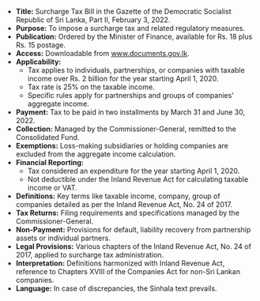 - **Title:** Surcharge Tax Bill in the Gazette of the Democratic Socialist Republic of Sri Lanka, Part II, February 3, 2022.
- **Purpose:** To impose a surcharge tax and related regulatory measures.
- **Publication:** Ordered by the Minister of Finance, available for Rs. 18 plus Rs. 15 postage.
- **Access:** Downloadable from www.documents.gov.lk.
- **Applicability:**
  - Tax applies to individuals, partnerships, or companies with taxable income over Rs. 2 billion for the year starting April 1, 2020.
  - Tax rate is 25% on the taxable income.
  - Specific rules apply for partnerships and groups of companies' aggregate income.
- **Payment:** Tax to be paid in two installments by March 31 and June 30, 2022.
- **Collection:** Managed by the Commissioner-General, remitted to the Consolidated Fund.
- **Exemptions:** Loss-making subsidiaries or holding companies are excluded from the aggregate income calculation.
- **Financial Reporting:**
  - Tax considered an expenditure for the year starting April 1, 2020.
  - Not deductible under the Inland Revenue Act for calculating taxable income or VAT.
- **Definitions:** Key terms like taxable income, company, group of companies detailed as per the Inland Revenue Act, No. 24 of 2017.
- **Tax Returns:** Filing requirements and specifications managed by the Commissioner-General.
- **Non-Payment:** Provisions for default, liability recovery from partnership assets or individual partners.
- **Legal Provisions:** Various chapters of the Inland Revenue Act, No. 24 of 2017, applied to surcharge tax administration.
- **Interpretation:** Definitions harmonized with Inland Revenue Act, reference to Chapters XVIII of the Companies Act for non-Sri Lankan companies.
- **Language:** In case of discrepancies, the Sinhala text prevails.